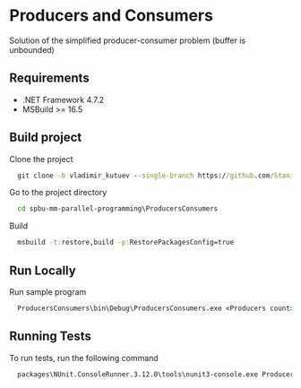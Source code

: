 
# Producers and Consumers

Solution of the simplified producer-consumer problem (buffer is unbounded)

## Requirements 
- .NET Framework 4.7.2
- MSBuild >= 16.5

## Build project

Clone the project

```cmd
  git clone -b vladimir_kutuev --single-branch https://github.com/Stanislav-Sartasov/spbu-mm-parallel-programming.git
```

Go to the project directory

```cmd
  cd spbu-mm-parallel-programming\ProducersConsumers
```

Build

```cmd
  msbuild -t:restore,build -p:RestorePackagesConfig=true
```


## Run Locally

Run sample program

```cmd
  ProducersConsumers\bin\Debug\ProducersConsumers.exe <Producers count> <Consumers count>
```


## Running Tests

To run tests, run the following command

```cmd
  packages\NUnit.ConsoleRunner.3.12.0\tools\nunit3-console.exe ProducersConsumersTest\bin\Debug\ProducersConsumersTest.dll
```

  